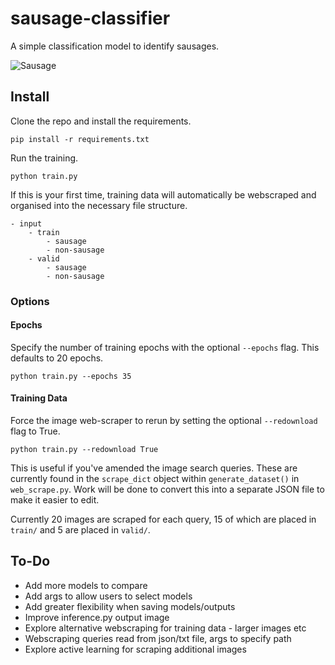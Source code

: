 # sausage-classifier
A simple classification model to identify sausages. 

![Sausage](https://live.staticflickr.com/499/32113273682_effd1084a6_b.jpg)

## Install
Clone the repo and install the requirements.

    pip install -r requirements.txt
    
    
Run the training.

    python train.py 
    
If this is your first time, training data will automatically be webscraped and organised into the necessary file structure.

    - input
        - train
            - sausage
            - non-sausage
        - valid
            - sausage
            - non-sausage
            
            
### Options
            
#### Epochs

Specify the number of training epochs with the optional `--epochs` flag. This defaults to 20 epochs. 

    python train.py --epochs 35
    
    
#### Training Data
    
Force the image web-scraper to rerun by setting the optional `--redownload` flag to True.

    python train.py --redownload True
    
This is useful if you've amended the image search queries. These are currently found in the `scrape_dict` object within `generate_dataset()` in `web_scrape.py`. 
Work will be done to convert this into a separate JSON file to make it easier to edit. 

Currently 20 images are scraped for each query, 15 of which are placed in `train/` and 5 are placed in `valid/`.



## To-Do
- Add more models to compare
- Add args to allow users to select models
- Add greater flexibility when saving models/outputs
- Improve inference.py output image
- Explore alternative webscraping for training data - larger images etc
- Webscraping queries read from json/txt file, args to specify path
- Explore active learning for scraping additional images
